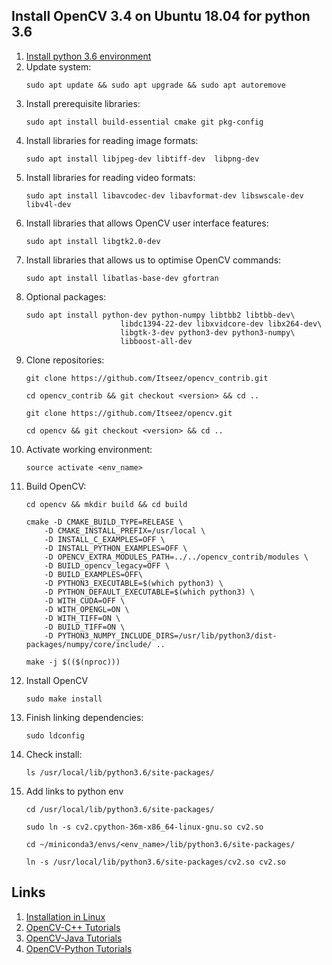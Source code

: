 ## Install OpenCV 3.4 on Ubuntu 18.04 for python 3.6
1. [Install python 3.6 environment](https://github.com/SpaceV2/Notes/blob/master/python_environment.md)
1. Update system:
    ```
    sudo apt update && sudo apt upgrade && sudo apt autoremove
    ```
1. Install prerequisite libraries:
    ```
    sudo apt install build-essential cmake git pkg-config
    ```
1. Install libraries for reading image formats:
    ```
    sudo apt install libjpeg-dev libtiff-dev  libpng-dev
    ```
1. Install libraries for reading video formats:
    ```
    sudo apt install libavcodec-dev libavformat-dev libswscale-dev libv4l-dev
    ```
1. Install libraries that allows OpenCV user interface features:
    ```
    sudo apt install libgtk2.0-dev
    ```
1. Install libraries that allows us to optimise OpenCV commands:
    ```
    sudo apt install libatlas-base-dev gfortran
    ```
1. Optional packages:
    ```
    sudo apt install python-dev python-numpy libtbb2 libtbb-dev\
                         libdc1394-22-dev libxvidcore-dev libx264-dev\
                         libgtk-3-dev python3-dev python3-numpy\
                         libboost-all-dev
    ```
1. Clone repositories:
    ```
    git clone https://github.com/Itseez/opencv_contrib.git
    ```
    ```
    cd opencv_contrib && git checkout <version> && cd ..
    ```
    ```
    git clone https://github.com/Itseez/opencv.git
    ```
    ```
    cd opencv && git checkout <version> && cd ..
    ```
1. Activate working environment:
    ```
    source activate <env_name>
    ```
1. Build OpenCV:
    ```
    cd opencv && mkdir build && cd build
    ```
    ```
    cmake -D CMAKE_BUILD_TYPE=RELEASE \
        -D CMAKE_INSTALL_PREFIX=/usr/local \
        -D INSTALL_C_EXAMPLES=OFF \
        -D INSTALL_PYTHON_EXAMPLES=OFF \
        -D OPENCV_EXTRA_MODULES_PATH=../../opencv_contrib/modules \
        -D BUILD_opencv_legacy=OFF \
        -D BUILD_EXAMPLES=OFF\
        -D PYTHON3_EXECUTABLE=$(which python3) \
        -D PYTHON_DEFAULT_EXECUTABLE=$(which python3) \
        -D WITH_CUDA=OFF \
        -D WITH_OPENGL=ON \
        -D WITH_TIFF=ON \
        -D BUILD_TIFF=ON \
        -D PYTHON3_NUMPY_INCLUDE_DIRS=/usr/lib/python3/dist-packages/numpy/core/include/ ..
    ```
    ```
    make -j $(($(nproc)))
    ```
1. Install OpenCV
    ```
    sudo make install
    ```
1. Finish linking dependencies:
    ```
    sudo ldconfig
    ```
1. Check install:
    ```
    ls /usr/local/lib/python3.6/site-packages/
    ```
1. Add links to python env
    ```
    cd /usr/local/lib/python3.6/site-packages/
    ```
    ```
    sudo ln -s cv2.cpython-36m-x86_64-linux-gnu.so cv2.so
    ```
    ```
    cd ~/miniconda3/envs/<env_name>/lib/python3.6/site-packages/
    ```
    ```
    ln -s /usr/local/lib/python3.6/site-packages/cv2.so cv2.so
    ```


## Links
1. [Installation in Linux](https://docs.opencv.org/3.1.0/d7/d9f/tutorial_linux_install.html)
2. [OpenCV-C++ Tutorials](https://docs.opencv.org/2.4/doc/tutorials/tutorials.html)
3. [OpenCV-Java Tutorials](http://opencv-java-tutorials.readthedocs.io/en/latest/)
4. [OpenCV-Python Tutorials](https://opencv-python-tutroals.readthedocs.io/en/latest/index.html)
